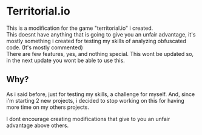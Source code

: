 # Territorial.io
This is a modification for the game "territorial.io" i created.<br>
This doesnt have anything that is going to give you an unfair advantage, it's mostly something i created for testing my skills of analyzing obfuscated code. (It's mostly commented)<br>
There are few features, yes, and nothing special. This wont be updated so, in the next update you wont be able to use this.<br>
## Why?
As i said before, just for testing my skills, a challenge for myself. And, since i'm starting 2 new projects, i decided to stop working on this for having more time on my others projects.

I dont encourage creating modifications that give to you an unfair advantage above others.